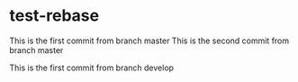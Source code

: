 # test-rebase

This is the first commit from branch master
This is the second commit from branch master

This is the first commit from branch develop
